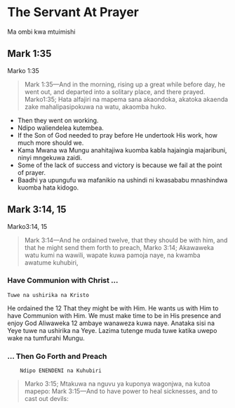 # The Servant At Prayer
Ma ombi kwa mtuimishi
## Mark 1:35
   Marko 1:35
> Mark 1:35&mdash;And in the morning, rising up a great while before day, he went out, and departed into a solitary place, and there prayed.
  Marko1:35; Hata alfajiri na mapema sana akaondoka, akatoka akaenda zake mahalipasipokuwa na watu, akaomba huko.  
- Then they went on working.
- Ndipo waliendelea kutembea.
- If the Son of God needed to pray before He undertook His work, how much more should we.
- Kama Mwana wa Mungu anahitajiwa kuomba kabla hajaingia majaribuni, ninyi mngekuwa zaidi. 
- Some of the lack of success and victory is because we fail at the point of prayer.
- Baadhi ya upungufu wa mafanikio na ushindi ni kwasababu mnashindwa kuomba hata kidogo.

## Mark 3:14, 15
   Marko3:14, 15
> Mark 3:14&mdash;And he ordained twelve, that they should be with him, and that he might send them forth to preach,
  Marko 3:14; Akawaweka watu kumi na wawili, wapate kuwa pamoja naye, na kwamba awatume kuhubiri,
### Have Communion with Christ &hellip;
    Tuwe na ushirika na Kristo
He ordained the 12 That they might be with Him. He wants us with Him to have Communion with Him. We must make time to be in His presence and enjoy God
Aliwaweka 12 ambaye wanaweza kuwa naye. Anataka sisi na Yeye tuwe na ushirika na Yeye. Lazima tutenge muda tuwe katika uwepo wake na tumfurahi Mungu.
###  &hellip; Then Go Forth and Preach
        Ndipo ENENDENI na Kuhubiri 
> Marko 3:15; Mtakuwa na nguvu ya kuponya wagonjwa, na kutoa mapepo:       Mark 3:15&mdash;And to have power to heal sicknesses, and to cast out devils: 
